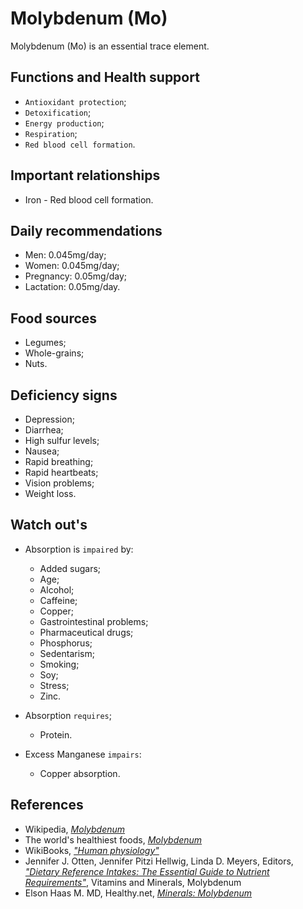 # Molybdenum (Mo)
Molybdenum (Mo) is an essential trace element.

## Functions and Health support
- `Antioxidant protection`;
- `Detoxification`;
- `Energy production`;
- `Respiration`;
- `Red blood cell formation`.

## Important relationships
- Iron - Red blood cell formation.

## Daily recommendations
- Men: 0.045mg/day;
- Women: 0.045mg/day;
- Pregnancy: 0.05mg/day;
- Lactation: 0.05mg/day.

## Food sources
- Legumes;
- Whole-grains;
- Nuts.

## Deficiency signs
- Depression;
- Diarrhea;
- High sulfur levels;
- Nausea;
- Rapid breathing;
- Rapid heartbeats;
- Vision problems;
- Weight loss.

## Watch out's
- Absorption is `impaired` by:
    - Added sugars;
    - Age;
    - Alcohol;
    - Caffeine;
	- Copper;
    - Gastrointestinal problems;
    - Pharmaceutical drugs;
	- Phosphorus;
    - Sedentarism;
    - Smoking;
	- Soy;
    - Stress;
	- Zinc.

- Absorption `requires`;	
	- Protein.

- Excess Manganese `impairs`:
    - Copper absorption.

## References
- Wikipedia, [_Molybdenum_](https://en.wikipedia.org/wiki/Molybdenum)
- The world's healthiest foods, [_Molybdenum_](http://www.whfoods.com/genpage.php?tname=nutrient&dbid=128)
- WikiBooks, [_"Human physiology"_](https://en.wikibooks.org/wiki/Human_Physiology/Nutrition#Minerals)
- Jennifer J. Otten, Jennifer Pitzi Hellwig, Linda D. Meyers, Editors, [_"Dietary Reference Intakes: The Essential Guide to Nutrient Requirements"_](https://www.amazon.com/Dietary-Reference-Intakes-Essential-Requirements/dp/0309157420), Vitamins and Minerals, Molybdenum
- Elson Haas M. MD, Healthy.net, [_Minerals: Molybdenum_](http://www.healthy.net/Health/Article/Molybdenum/2076/1)